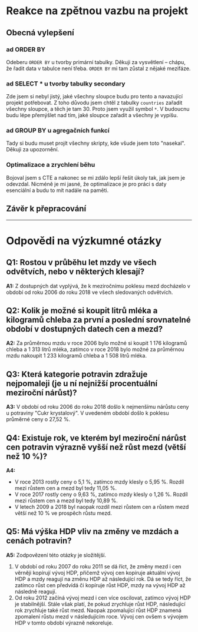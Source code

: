 <h1>Reakce na zpětnou vazbu na projekt</h1>

<h2>Obecná vylepšení</h2>

<h3>ad ORDER BY</h3>
<p>Odeberu <code>ORDER BY</code> u tvorby primární tabulky. Děkuji za vysvětlení &ndash; chápu, že řadit data v tabulce není třeba. <code>ORDER BY</code> mi tam zůstal z nějaké mezifáze.</p>

<h3>ad SELECT * u tvorby tabulky secondary</h3>
<p>Zde jsem si nebyl jistý, jaké všechny sloupce budu pro tento a navazující projekt potřebovat. Z toho důvodu jsem chtěl z tabulky <code>countries</code> zařadit všechny sloupce, a těch je tam 30. Proto jsem využil symbol <code>*</code>. V budoucnu budu lépe přemýšlet nad tím, jaké sloupce zařadit a všechny je vypíšu.</p>

<h3>ad GROUP BY u agregačních funkcí</h3>
<p>Tady si budu muset projít všechny skripty, kde všude jsem toto &quot;nasekal&quot;. Děkuji za upozornění.</p>

<h3>Optimalizace a zrychlení běhu</h3>
<p>Bojoval jsem s CTE a nakonec se mi zdálo lepší řešit úkoly tak, jak jsem je odevzdal. Nicméně je mi jasné, že optimalizace je pro práci s daty esenciální a budu to mít nadále na paměti.</p>

<h2>Závěr k přepracování</h2>
<hr>

<h1>Odpovědi na výzkumné otázky</h1>

<h2>Q1: Rostou v průběhu let mzdy ve všech odvětvích, nebo v některých klesají?</h2>
<p><strong>A1:</strong> Z dostupných dat vyplývá, že k meziročnímu poklesu mezd docházelo v období od roku 2006 do roku 2018 ve všech sledovaných odvětvích.</p>

<h2>Q2: Kolik je možné si koupit litrů mléka a kilogramů chleba za první a poslední srovnatelné období v dostupných datech cen a mezd?</h2>
<p><strong>A2:</strong> Za průměrnou mzdu v roce 2006 bylo možné si koupit 1 176 kilogramů chleba a 1 313 litrů mléka, zatímco v roce 2018 bylo možné za průměrnou mzdu nakoupit 1 233 kilogramů chleba a 1 508 litrů mléka.</p>

<h2>Q3: Která kategorie potravin zdražuje nejpomaleji (je u ní nejnižší procentuální meziroční nárůst)?</h2>
<p><strong>A3:</strong> V období od roku 2006 do roku 2018 došlo k nejmenšímu nárůstu ceny u potraviny &quot;Cukr krystalový&quot;. V uvedeném období došlo k poklesu průměrné ceny o 27,52 %.</p>

<h2>Q4: Existuje rok, ve kterém byl meziroční nárůst cen potravin výrazně vyšší než růst mezd (větší než 10 %)?</h2>
<p><strong>A4:</strong></p>
<ul>
  <li>V roce 2013 rostly ceny o 5,1 %, zatímco mzdy klesly o 5,95 %. Rozdíl mezi růstem cen a mezd byl tedy 11,05 %.</li>
  <li>V roce 2017 rostly ceny o 9,63 %, zatímco mzdy klesly o 1,26 %. Rozdíl mezi růstem cen a mezd byl tedy 10,89 %.</li>
  <li>V letech 2009 a 2018 byl naopak rozdíl mezi růstem cen a růstem mezd větší než 10 % ve prospěch růstu mezd.</li>
</ul>

<h2>Q5: Má výška HDP vliv na změny ve mzdách a cenách potravin?</h2>
<p><strong>A5:</strong> Zodpovězení této otázky je složitější.</p>
<ol>
  <li>V období od roku 2007 do roku 2011 se dá říct, že změny mezd i cen věrněji kopírují vývoj HDP, přičemž vývoj cen kopíruje aktuální vývoj HDP a mzdy reagují na změnu HDP až následující rok. Dá se tedy říct, že zatímco růst cen předvídá či kopíruje růst HDP, mzdy na vývoj HDP až následně reagují.</li>
  <li>Od roku 2012 začíná vývoj mezd i cen více oscilovat, zatímco vývoj HDP je stabilnější. Stále však platí, že pokud zrychluje růst HDP, následující rok zrychluje také růst mezd. Naopak zpomalující růst HDP znamená zpomalení růstu mezd v následujícím roce. Vývoj cen ovšem s vývojem HDP v tomto období výrazně nekoreluje.</li>
</ol>
